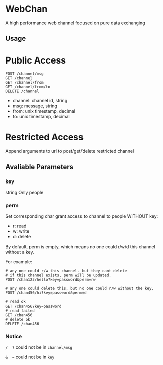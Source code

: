 # WebChan
A high performance web channel focused on pure data exchanging

## Usage

# Public Access
```
POST /channel/msg
GET /channel
GET /channel/from
GET /channel/from/to
DELETE /channel
```


* channel: channel id, string
* msg: message, string
* from: unix timestamp, decimal
* to: unix timestamp, decimal

# Restricted Access
Append arguments to url to post/get/delete restricted channel

## Avaliable Parameters

### key
string
Only people 

### perm
Set corresponding char grant access to channel to people WITHOUT key:
* r: read
* w: write
* d: delete

By default, perm is empty, which means no one could r/w/d this channel without a key.

For example:
```
# any one could r/w this channel. but they cant delete
# if this channel exists, perm will be updated.
POST /chan123/hello?key=password&perm=rw

# any one could delete this, but no one could r/w without the key.
POST /chan456/hi?key=password&perm=d

# read ok
GET /chan456?key=password
# read failed
GET /chan456
# delete ok
DELETE /chan456
```

### Notice

`/  ?` could not be in `channel/msg`

`&  =` could not be in `key`


